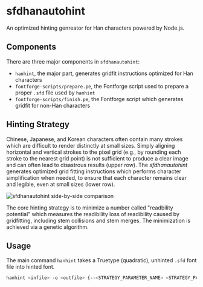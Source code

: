 sfdhanautohint
=========================

An optimized hinting genreator for Han characters powered by Node.js.

Components
-------------------------
There are three major components in `sfdhanautohint`:

- `hanhint`, the major part, generates gridfit instructions optimized for Han characters
- `fontforge-scripts/prepare.pe`, the Fontforge script used to prepare a proper `.sfd` file used by `hanhint`
- `fontforge-scripts/finish.pe`, the Fontforge script which generates gridfit for non-Han characters

Hinting Strategy
-------------------------
Chinese, Japanese, and Korean characters often contain many strokes which are difficult to render distinctly at small sizes. Simply aligning horizontal and vertical strokes to the pixel grid (e.g., by rounding each stroke to the nearest grid point) is not sufficient to produce a clear image and can often lead to disastrous results (upper row). The *sfdhanautohint* generates optimized grid fitting instructions which performs character simplification when needed, to ensure that each character remains clear and legible, even at small sizes (lower row).

![sfdhanautohint side-by-side comparison](https://raw.githubusercontent.com/be5invis/sfdhanautohint/master/example-img/example.png)

The core hinting strategy is to minimize a number called "readbility potential" which measures the readibility loss of readibility caused by gridfitting, including stem collisions and stem merges. The minimization is achieved via a genetic algorithm.


Usage
-------------------------
The main command `hanhint` takes a Truetype (quadratic), unhinted `.sfd` font file into hinted font.

```bash
hanhint <infile> -o <outfile> {--<STRATEGY_PARAMETER_NAME> <STRATEGY_PARAMETER_VALUE>}
```